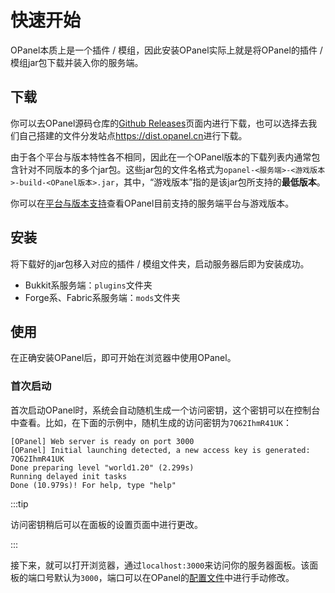 # 快速开始

OPanel本质上是一个插件 / 模组，因此安装OPanel实际上就是将OPanel的插件 / 模组jar包下载并装入你的服务端。

## 下载

你可以去OPanel源码仓库的[Github Releases](https://github.com/opanel-mc/opanel/releases)页面内进行下载，也可以选择去我们自己搭建的文件分发站点<https://dist.opanel.cn>进行下载。

由于各个平台与版本特性各不相同，因此在一个OPanel版本的下载列表内通常包含针对不同版本的多个jar包。这些jar包的文件名格式为`opanel-<服务端>-<游戏版本>-build-<OPanel版本>.jar`，其中，“游戏版本”指的是该jar包所支持的**最低版本**。

你可以在[平台与版本支持](/docs/versions)查看OPanel目前支持的服务端平台与游戏版本。

## 安装

将下载好的jar包移入对应的插件 / 模组文件夹，启动服务器后即为安装成功。

- Bukkit系服务端：`plugins`文件夹
- Forge系、Fabric系服务端：`mods`文件夹

## 使用

在正确安装OPanel后，即可开始在浏览器中使用OPanel。

### 首次启动

首次启动OPanel时，系统会自动随机生成一个访问密钥，这个密钥可以在控制台中查看。比如，在下面的示例中，随机生成的访问密钥为`7Q62IhmR41UK`：

```
[OPanel] Web server is ready on port 3000
[OPanel] Initial launching detected, a new access key is generated: 7Q62IhmR41UK
Done preparing level "world1.20" (2.299s)
Running delayed init tasks
Done (10.979s)! For help, type "help"
```

:::tip

访问密钥稍后可以在面板的设置页面中进行更改。

:::

接下来，就可以打开浏览器，通过`localhost:3000`来访问你的服务器面板。该面板的端口号默认为`3000`，端口可以在OPanel的[配置文件](/docs/configuration)中进行手动修改。
